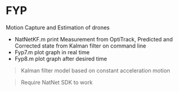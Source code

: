 # FYP
Motion Capture and Estimation of drones
- NatNetKF.m print Measurement from OptiTrack, Predicted and Corrected state from Kalman filter on command line
- Fyp7.m plot graph in real time
- Fyp8.m plot graph after desired time

> Kalman filter model based on constant acceleration motion

> Require NatNet SDK to work
